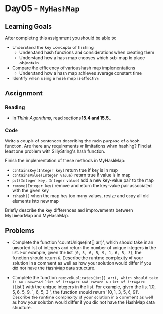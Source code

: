 # Day05 - `MyHashMap`

## Learning Goals

After completing this assignment you should be able to:
* Understand the key concepts of hashing
  * Understand hash functions and considerations when creating them
  * Understand how a hash map chooses which sub-map to place objects in
* Compare the efficiency of various hash map implementations
  * Understand how a hash map achieves average constant time
* Identify when using a hash map is effective

## Assignment

### Reading

- In *Think Algorithms*, read sections **15.4 and 15.5.**.

### Code

Write a couple of sentences describing the main purpose of a hash function. Are there any requirements or limitations when hashing? Find at least one problem with SillyString's hash function.

Finish the implementation of these methods in MyHashMap:
* `containsKey(Integer key)` return true if key is in map
* `containsValue(Integer value)` return true if value is in map
* `put(Integer key, Integer value)` add a new key-value pair to the map
* `remove(Integer key)` remove and return the key-value pair associated with the given key
* `rehash()` when the map has too many values, resize and copy all old elements into new map

Briefly describe the key differences and improvements between MyLinearMap and MyHashMap.

## Problems

* Complete the function 'countUnique(int[] arr)', which should take in an unsorted list of integers and return the number of unique integers in the list.  For example, given the list `[0, 5, 6, 5, 9, 1, 6, 5, 3]`, the function should return `6`.  Describe the runtime complexity of your solution in a comment as well as how your solution would differ if you did not have the HashMap data structure.

* Complete the function `removeDuplicates(int[] arr), which should take in an unsorted list of integers and return a List of integers (`List<Integer>`) with the unique integers in the list.  For example, given the list '[0, 5, 6, 5, 9, 1, 6, 5, 3]', the function should return '[0, 1, 3, 5, 6, 9]'.  Describe the runtime complexity of your solution in a comment as well as how your solution would differ if you did not have the HashMap data structure.